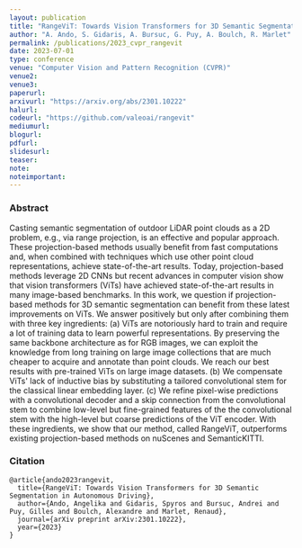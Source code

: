 ```yaml
---
layout: publication
title: "RangeViT: Towards Vision Transformers for 3D Semantic Segmentation in Autonomous Driving"
author: "A. Ando, S. Gidaris, A. Bursuc, G. Puy, A. Boulch, R. Marlet"
permalink: /publications/2023_cvpr_rangevit
date: 2023-07-01
type: conference
venue: "Computer Vision and Pattern Recognition (CVPR)"
venue2: 
venue3:
paperurl: 
arxivurl: "https://arxiv.org/abs/2301.10222"
halurl: 
codeurl: "https://github.com/valeoai/rangevit"
mediumurl: 
blogurl: 
pdfurl: 
slidesurl: 
teaser:
note:
noteimportant: 
---
```


### Abstract

Casting semantic segmentation of outdoor LiDAR point clouds as a 2D problem, e.g., via range projection, is an effective and popular approach. These projection-based methods usually benefit from fast computations and, when combined with techniques which use other point cloud representations, achieve state-of-the-art results. Today, projection-based methods leverage 2D CNNs but recent advances in computer vision show that vision transformers (ViTs) have achieved state-of-the-art results in many image-based benchmarks. In this work, we question if projection-based methods for 3D semantic segmentation can benefit from these latest improvements on ViTs. We answer positively but only after combining them with three key ingredients: (a) ViTs are notoriously hard to train and require a lot of training data to learn powerful representations. By preserving the same backbone architecture as for RGB images, we can exploit the knowledge from long training on large image collections that are much cheaper to acquire and annotate than point clouds. We reach our best results with pre-trained ViTs on large image datasets. (b) We compensate ViTs' lack of inductive bias by substituting a tailored convolutional stem for the classical linear embedding layer. (c) We refine pixel-wise predictions with a convolutional decoder and a skip connection from the convolutional stem to combine low-level but fine-grained features of the the convolutional stem with the high-level but coarse predictions of the ViT encoder. With these ingredients, we show that our method, called RangeViT, outperforms existing projection-based methods on nuScenes and SemanticKITTI. 


### Citation


```
@article{ando2023rangevit,
  title={RangeViT: Towards Vision Transformers for 3D Semantic Segmentation in Autonomous Driving},
  author={Ando, Angelika and Gidaris, Spyros and Bursuc, Andrei and Puy, Gilles and Boulch, Alexandre and Marlet, Renaud},
  journal={arXiv preprint arXiv:2301.10222},
  year={2023}
}
```